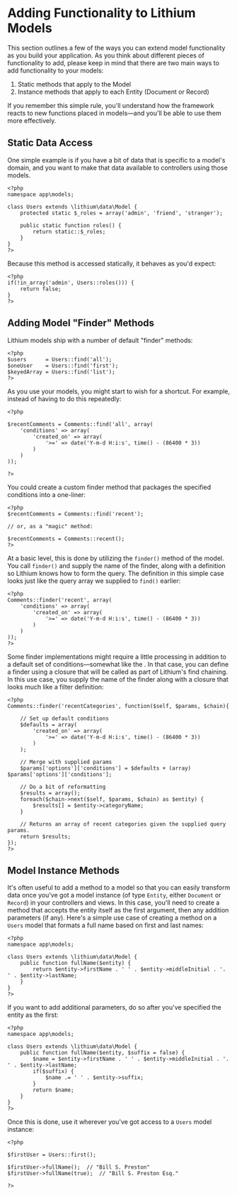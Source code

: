 # Adding Functionality to Lithium Models

This section outlines a few of the ways you can extend model functionality as you build your application. As you think about different pieces of functionality to add, please keep in mind that there are two main ways to add functionality to your models:

 1. Static methods that apply to the Model
 2. Instance methods that apply to each Entity (Document or Record)

If you remember this simple rule, you'll understand how the framework reacts to new functions placed in models—and you'll be able to use them more effectively.

## Static Data Access

One simple example is if you have a bit of data that is specific to a model's domain, and you want to make that data available to controllers using those models.

```
<?php
namespace app\models;

class Users extends \lithium\data\Model {
	protected static $_roles = array('admin', 'friend', 'stranger');

	public static function roles() {
		return static::$_roles;
	}
}
?>
```

Because this method is accessed statically, it behaves as you'd expect:

```
<?php
if(!in_array('admin', Users::roles())) {
	return false;
}
?>
```

## Adding Model "Finder" Methods

Lithium models ship with a number of default "finder" methods:

```
<?php
$users      = Users::find('all');
$oneUser    = Users::find('first');
$keyedArray = Users::find('list');
?>
```

As you use your models, you might start to wish for a shortcut. For example, instead of having to do this repeatedly:

```
<?php

$recentComments = Comments::find('all', array(
	'conditions' => array(
		'created_on' => array(
			'>=' => date('Y-m-d H:i:s', time() - (86400 * 3))
		)
	)
));

?>
```

You could create a custom finder method that packages the specified conditions into a one-liner:

```
<?php
$recentComments = Comments::find('recent');

// or, as a "magic" method:

$recentComments = Comments::recent();
?>
```

At a basic level, this is done by utilizing the `finder()` method of the model. You call `finder()` and supply the name of the finder, along with a definition so Lithium knows how to form the query. The definition in this simple case looks just like the query array we supplied to `find()` earlier:

```
<?php
Comments::finder('recent', array(
	'conditions' => array(
		'created_on' => array(
			'>=' => date('Y-m-d H:i:s', time() - (86400 * 3))
		)
	)
));
?>
```

Some finder implementations might require a little processing in addition to a default set of conditions—somewhat like the . In that case, you can define a finder using a closure that will be called as part of Lithium's find chaining. In this use case, you supply the name of the finder along with a closure that looks much like a filter definition:

```
<?php 
Comments::finder('recentCategories', function($self, $params, $chain){
	
	// Set up default conditions
	$defaults = array(
		'created_on' => array(
			'>=' => date('Y-m-d H:i:s', time() - (86400 * 3))
		)
	);
	
	// Merge with supplied params
	$params['options']['conditions'] = $defaults + (array) $params['options']['conditions'];
	
	// Do a bit of reformatting
	$results = array();
	foreach($chain->next($self, $params, $chain) as $entity) {
		$results[] = $entity->categoryName;
	}
	
	// Returns an array of recent categories given the supplied query params.
	return $results;
});
?>
```

## Model Instance Methods

It's often useful to add a method to a model so that you can easily transform data once you've got a model instance (of type `Entity`, either `Document` or `Record`) in your controllers and views. In this case, you'll need to create a method that accepts the entity itself as the first argument, then any addition parameters (if any). Here's a simple use case of creating a method on a `Users` model that formats a full name based on first and last names:

```
<?php
namespace app\models;

class Users extends \lithium\data\Model {
	public function fullName($entity) {
		return $entity->firstName . ' ' . $entity->middleInitial . '. ' . $entity->lastName;
	}
}
?>
```

If you want to add additional parameters, do so after you've specified the entity as the first:

```
<?php
namespace app\models;

class Users extends \lithium\data\Model {
	public function fullName($entity, $suffix = false) {
		$name = $entity->firstName . ' ' . $entity->middleInitial . '. ' . $entity->lastName;
		if($suffix) {
			$name .= ' ' . $entity->suffix;
		}
		return $name;
	}
}
?>
```

Once this is done, use it wherever you've got access to a `Users` model instance:

```
<?php

$firstUser = Users::first();

$firstUser->fullName();  // "Bill S. Preston"
$firstUser->fullName(true);  // "Bill S. Preston Esq."

?>
```